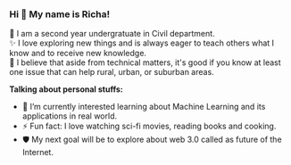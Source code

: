 ### Hi 👋 My name is Richa!

🔧 I am a second year undergratuate in Civil department. </br>
✨ I love exploring new things and is always eager to teach others what I know and to receive new knowledge. </br>
🤔 I believe that aside from technical matters, it's good if you know at least one issue that can help rural, urban, or suburban areas.

**Talking about personal stuffs:**

- 🌱 I’m currently interested learning about Machine Learning and its applications in real world.
- ⚡ Fun fact: I love watching sci-fi movies, reading books and cooking.
- 🛡️ My next goal will be to explore about web 3.0 called as future of the Internet.
